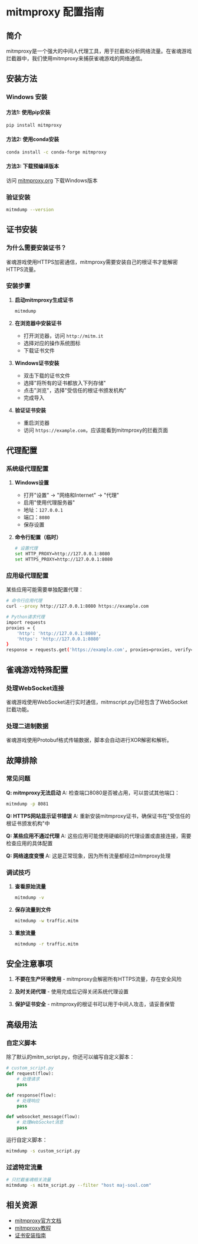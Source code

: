 # mitmproxy 配置指南

## 简介

mitmproxy是一个强大的中间人代理工具，用于拦截和分析网络流量。在雀魂游戏拦截器中，我们使用mitmproxy来捕获雀魂游戏的网络通信。

## 安装方法

### Windows 安装

#### 方法1: 使用pip安装
```bash
pip install mitmproxy
```

#### 方法2: 使用conda安装
```bash
conda install -c conda-forge mitmproxy
```

#### 方法3: 下载预编译版本
访问 [mitmproxy.org](https://mitmproxy.org/) 下载Windows版本

### 验证安装
```bash
mitmdump --version
```

## 证书安装

### 为什么需要安装证书？

雀魂游戏使用HTTPS加密通信，mitmproxy需要安装自己的根证书才能解密HTTPS流量。

### 安装步骤

1. **启动mitmproxy生成证书**
   ```bash
   mitmdump
   ```

2. **在浏览器中安装证书**
   - 打开浏览器，访问 `http://mitm.it`
   - 选择对应的操作系统图标
   - 下载证书文件

3. **Windows证书安装**
   - 双击下载的证书文件
   - 选择"将所有的证书都放入下列存储"
   - 点击"浏览"，选择"受信任的根证书颁发机构"
   - 完成导入

4. **验证证书安装**
   - 重启浏览器
   - 访问 `https://example.com`，应该能看到mitmproxy的拦截页面

## 代理配置

### 系统级代理配置

1. **Windows设置**
   - 打开"设置" → "网络和Internet" → "代理"
   - 启用"使用代理服务器"
   - 地址：`127.0.0.1`
   - 端口：`8080`
   - 保存设置

2. **命令行配置（临时）**
   ```bash
   # 设置代理
   set HTTP_PROXY=http://127.0.0.1:8080
   set HTTPS_PROXY=http://127.0.0.1:8080
   ```

### 应用级代理配置

某些应用可能需要单独配置代理：

```bash
# 命令行应用代理
curl --proxy http://127.0.0.1:8080 https://example.com

# Python请求代理
import requests
proxies = {
    'http': 'http://127.0.0.1:8080',
    'https': 'http://127.0.0.1:8080'
}
response = requests.get('https://example.com', proxies=proxies, verify=False)
```

## 雀魂游戏特殊配置

### 处理WebSocket连接

雀魂游戏使用WebSocket进行实时通信，mitmscript.py已经包含了WebSocket拦截功能。

### 处理二进制数据

雀魂游戏使用Protobuf格式传输数据，脚本会自动进行XOR解密和解析。

## 故障排除

### 常见问题

**Q: mitmproxy无法启动**
A: 检查端口8080是否被占用，可以尝试其他端口：
```bash
mitmdump -p 8081
```

**Q: HTTPS网站显示证书错误**
A: 重新安装mitmproxy证书，确保证书在"受信任的根证书颁发机构"中

**Q: 某些应用不通过代理**
A: 这些应用可能使用硬编码的代理设置或直接连接，需要检查应用的具体配置

**Q: 网络速度变慢**
A: 这是正常现象，因为所有流量都经过mitmproxy处理

### 调试技巧

1. **查看原始流量**
   ```bash
   mitmdump -v
   ```

2. **保存流量到文件**
   ```bash
   mitmdump -w traffic.mitm
   ```

3. **重放流量**
   ```bash
   mitmdump -r traffic.mitm
   ```

## 安全注意事项

1. **不要在生产环境使用** - mitmproxy会解密所有HTTPS流量，存在安全风险

2. **及时关闭代理** - 使用完成后记得关闭系统代理设置

3. **保护证书安全** - mitmproxy的根证书可以用于中间人攻击，请妥善保管

## 高级用法

### 自定义脚本

除了默认的mitm_script.py，你还可以编写自定义脚本：

```python
# custom_script.py
def request(flow):
    # 处理请求
    pass

def response(flow):
    # 处理响应
    pass

def websocket_message(flow):
    # 处理WebSocket消息
    pass
```

运行自定义脚本：
```bash
mitmdump -s custom_script.py
```

### 过滤特定流量

```bash
# 只拦截雀魂相关流量
mitmdump -s mitm_script.py --filter "host maj-soul.com"
```

## 相关资源

- [mitmproxy官方文档](https://docs.mitmproxy.org/)
- [mitmproxy教程](https://mitmproxy.org/doc/tutorials/)
- [证书安装指南](https://docs.mitmproxy.org/stable/concepts-certificates/)